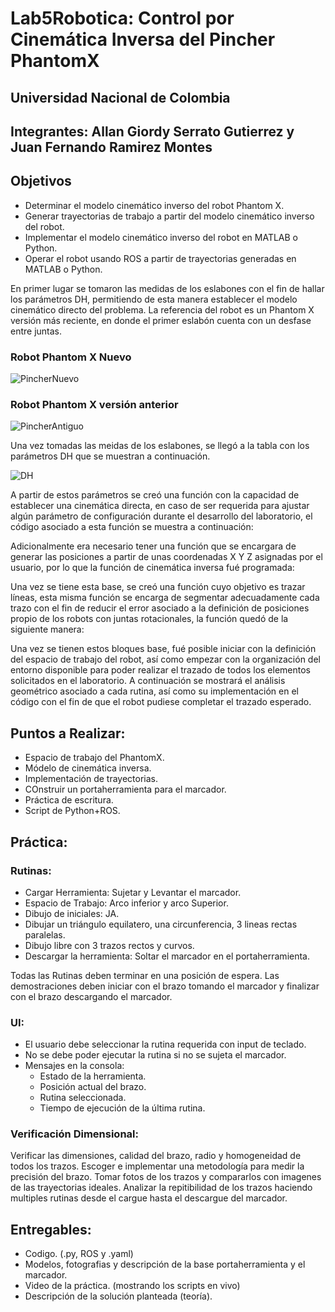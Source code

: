 # Lab5Robotica: Control por Cinemática Inversa del Pincher PhantomX
## Universidad Nacional de Colombia
## Integrantes: Allan Giordy Serrato Gutierrez y Juan Fernando Ramirez Montes


## Objetivos

- Determinar el modelo cinemático inverso del robot Phantom X.
- Generar trayectorias de trabajo a partir del modelo cinemático inverso del robot.
- Implementar el modelo cinemático inverso del robot en MATLAB o Python.
- Operar el robot usando ROS a partir de trayectorias generadas en MATLAB o Python.

En primer lugar se tomaron las medidas de los eslabones con el fin de hallar los parámetros DH, permitiendo de esta manera establecer el modelo cinemático directo del problema. La referencia del robot es un Phantom X versión más reciente, en donde el primer eslabón cuenta con un desfase entre juntas.


### Robot Phantom X Nuevo
![PincherNuevo](https://user-images.githubusercontent.com/51063831/199156872-a52c4ab6-e5cc-4d88-b0ec-e3d85763531a.jpeg)


### Robot Phantom X versión anterior
![PincherAntiguo](https://user-images.githubusercontent.com/51063831/199157145-2e5151ff-a131-4f75-98d7-2d8c1cfc9e31.jpeg)

Una vez tomadas las meidas de los eslabones, se llegó a la tabla con los parámetros DH que se muestran a continuación.

![DH](https://user-images.githubusercontent.com/51063831/199157443-94537c0b-56c5-4696-b476-4d6f08d8795b.PNG)

A partir de estos parámetros se creó una función con la capacidad de establecer una cinemática directa, en caso de ser requerida para ajustar algún parámetro de configuración durante el desarrollo del laboratorio, el código asociado a esta función se muestra a continuación:

Adicionalmente era necesario tener una función que se encargara de generar las posiciones a partir de unas coordenadas X Y Z asignadas por el usuario, por lo que la función de cinemática inversa fué programada:

Una vez se tiene esta base, se creó una función cuyo objetivo es trazar líneas, esta misma función se encarga de segmentar adecuadamente cada trazo con el fin de reducir el error asociado a la definición de posiciones propio de los robots con juntas rotacionales, la función quedó de la siguiente manera:

Una vez se tienen estos bloques base, fué posible iniciar con la definición del espacio de trabajo del robot, así como empezar con la organización del entorno disponible para poder realizar el trazado de todos los elementos solicitados en el laboratorio. A continuación se mostrará el análisis geométrico asociado a cada rutina, así como su implementación en el código con el fin de que el robot pudiese completar el trazado esperado.

## Puntos a Realizar:

- Espacio de trabajo del PhantomX.
- Módelo de cinemática inversa.
- Implementación de trayectorias.
- COnstruir un portaherramienta para el marcador.
- Práctica de escritura.
- Script de Python+ROS.

## Práctica: 

### Rutinas: 
- Cargar Herramienta: Sujetar y Levantar el marcador.
- Espacio de Trabajo: Arco inferior y arco Superior.
- Dibujo de iniciales: JA.
- Dibujar un triángulo equilatero, una circunferencia, 3 lineas rectas paralelas.
- Dibujo libre con 3 trazos rectos y curvos.
- Descargar la herramienta: Soltar el marcador en el portaherramienta.

Todas las Rutinas deben terminar en una posición de espera.
Las demostraciones deben iniciar con el brazo tomando el marcador y finalizar con el brazo descargando el marcador.

### UI:

- El usuario debe seleccionar la rutina requerida con input de teclado.
- No se debe poder ejecutar la rutina si no se sujeta el marcador.
- Mensajes en la consola: 
    - Estado de la herramienta. 
    - Posición actual del brazo.
    - Rutina seleccionada.
    - Tiempo de ejecución de la última rutina. 



### Verificación Dimensional:

Verificar las dimensiones, calidad del brazo, radio y homogeneidad de todos los trazos.
Escoger e implementar una metodología para medir la precisión del brazo.
Tomar fotos de los trazos y compararlos con imagenes de las trayectorias ideales.
Analizar la repitibilidad de los trazos haciendo multiples rutinas desde el cargue hasta el descargue del marcador.

## Entregables: 

- Codigo. (.py, ROS y .yaml)
- Modelos, fotografias y descripción de la base portaherramienta y el marcador.
- Video de la práctica. (mostrando los scripts en vivo)
- Descripción de la solución planteada (teoría).
